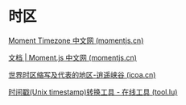 # 时区

[Moment Timezone 中文网 (momentjs.cn)](http://momentjs.cn/timezone/)

[文档 | Moment.js 中文网 (momentjs.cn)](http://momentjs.cn/docs/#/parsing/)

[世界时区缩写及代表的地区-逍遥峡谷 (icoa.cn)](https://www.icoa.cn/a/611.html)

[时间戳(Unix timestamp)转换工具 - 在线工具 (tool.lu)](https://tool.lu/timestamp/)
